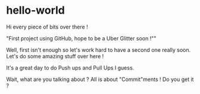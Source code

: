 # hello-world

Hi every piece of bits over there !

"First project using GitHub, hope to be a Uber Glitter soon !""

Well, first isn't enough so let's work hard to have a second one really soon.
Let's do some amazing stuff over here !

It's a great day to do Push ups and Pull Ups I guess.

Wait, what are you talking about ?
All is about "Commit"ments ! Do you get it ?


